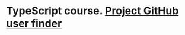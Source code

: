 # TypeScript course. [Project GitHub user finder](https://www.frontendmentor.io/challenges/github-user-search-app-Q09YOgaH6)
